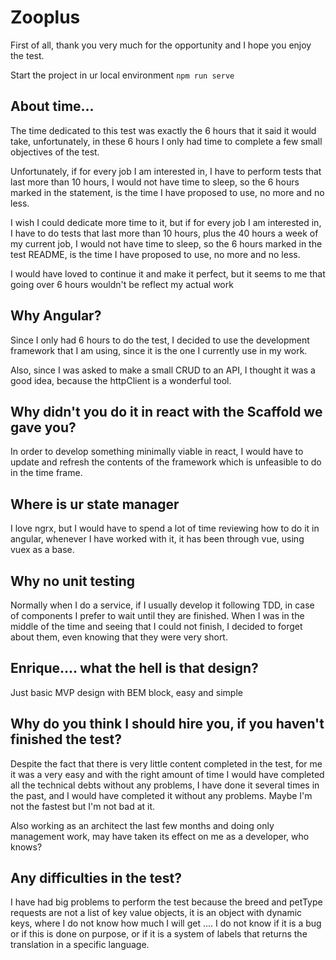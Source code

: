 # Zooplus

First of all, thank you very much for the opportunity and I hope you enjoy the test.

Start the project in ur local environment `npm run serve`

## About time...

The time dedicated to this test was exactly the 6 hours that it said it would take, unfortunately, in these 6 hours I only had time to complete a few small objectives of the test.

Unfortunately, if for every job I am interested in, I have to perform tests that last more than 10 hours, I would not have time to sleep, so the 6 hours marked in the statement, is the time I have proposed to use, no more and no less.

I wish I could dedicate more time to it, but if for every job I am interested in, I have to do tests that last more than 10 hours, plus the 40 hours a week of my current job, I would not have time to sleep, so the 6 hours marked in the test README, is the time I have proposed to use, no more and no less.

I would have loved to continue it and make it perfect, but it seems to me that going over 6 hours wouldn't be reflect my actual work

## Why Angular?

Since I only had 6 hours to do the test, I decided to use the development framework that I am using, since it is the one I currently use in my work.

Also, since I was asked to make a small CRUD to an API, I thought it was a good idea, because the httpClient is a wonderful tool.

## Why didn't you do it in react with the Scaffold we gave you?

In order to develop something minimally viable in react, I would have to update and refresh the contents of the framework which is unfeasible to do in the time frame.

## Where is ur state manager

I love ngrx, but I would have to spend a lot of time reviewing how to do it in angular, whenever I have worked with it, it has been through vue, using vuex as a base.

## Why no unit testing

Normally when I do a service, if I usually develop it following TDD, in case of components I prefer to wait until they are finished. When I was in the middle of the time and seeing that I could not finish, I decided to forget about them, even knowing that they were very short.

## Enrique.... what the hell is that design?

Just basic MVP design with BEM block, easy and simple

## Why do you think I should hire you, if you haven't finished the test?

Despite the fact that there is very little content completed in the test, for me it was a very easy and with the right amount of time I would have completed all the technical debts without any problems, I have done it several times in the past, and I would have completed it without any problems. Maybe I'm not the fastest but I'm not bad at it.

Also working as an architect the last few months and doing only management work, may have taken its effect on me as a developer, who knows?

## Any difficulties in the test?

I have had big problems to perform the test because the breed and petType requests are not a list of key value objects, it is an object with dynamic keys, where I do not know how much I will get .... I do not know if it is a bug or if this is done on purpose, or if it is a system of labels that returns the translation in a specific language.
